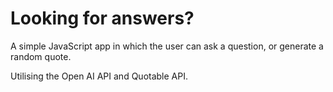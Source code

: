 # Looking for answers?

A simple JavaScript app in which the user can ask a question,
or generate a random quote.

Utilising the Open AI API and Quotable API.
